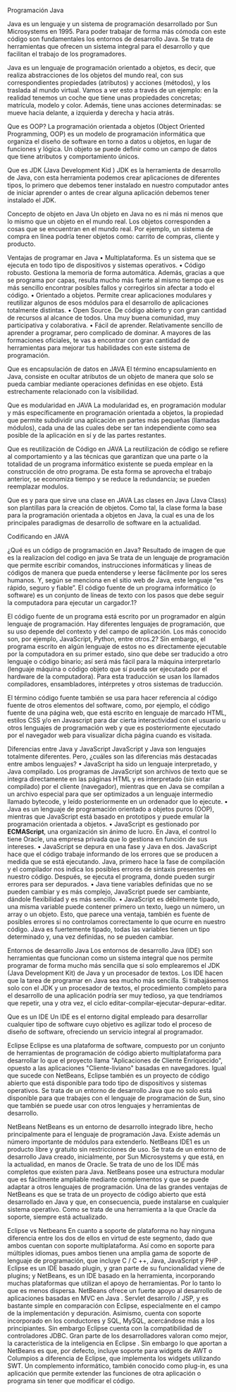 Programación Java

Java es un lenguaje y un sistema de programación desarrollado por Sun Microsystems en 1995. Para poder trabajar de forma más cómoda con este código son fundamentales los entornos de desarrollo Java. Se trata de herramientas que ofrecen un sistema integral para el desarrollo y que facilitan el trabajo de los programadores.

Java es un lenguaje de programación orientado a objetos, es decir, que realiza abstracciones de los objetos del mundo real, con sus correspondientes propiedades (atributos) y acciones (métodos), y los traslada al mundo virtual. Vamos a ver esto a través de un ejemplo: en la realidad tenemos un coche que tiene unas propiedades concretas; matrícula, modelo y color. Además, tiene unas acciones determinadas: se mueve hacia delante, a izquierda y derecha y hacia atrás.


Que es OOP?
La programación orientada a objetos (Object Oriented Programming, OOP) es un modelo de programación informática que organiza el diseño de software en torno a datos u objetos, en lugar de funciones y lógica. Un objeto se puede definir como un campo de datos que tiene atributos y comportamiento únicos.



Que es JDK (Java Development Kid )
JDK es la herramienta de desarrollo de Java, con esta herramienta podemos crear aplicaciones de diferentes tipos, lo primero que debemos tener instalado en nuestro computador antes de iniciar aprender o antes de crear alguna aplicación debemos tener instalado el JDK.


Concepto de objeto en Java
Un objeto en Java no es ni más ni menos que lo mismo que un objeto en el mundo real. Los objetos corresponden a cosas que se encuentran en el mundo real. Por ejemplo, un sistema de compra en línea podría tener objetos como: carrito de compras, cliente y producto.

Ventajas de programar en Java
    • Multiplataforma. Es un sistema que se ejecuta en todo tipo de dispositivos y sistemas operativos.
    • Código robusto. Gestiona la memoria de forma automática. Además, gracias a que se programa por capas, resulta mucho más fuerte al mismo tiempo que es más sencillo encontrar posibles fallos y corregirlos sin afectar a todo el código.
    • Orientado a objetos. Permite crear aplicaciones modulares y reutilizar algunos de esos módulos para el desarrollo de aplicaciones totalmente distintas.
    • Open Source. De código abierto y con gran cantidad de recursos al alcance de todos. Una muy buena comunidad, muy participativa y colaborativa.
    • Fácil de aprender. Relativamente sencillo de aprender a programar, pero complicado de dominar. A mayores de las formaciones oficiales, te vas a encontrar con gran cantidad de herramientas para mejorar tus habilidades con este sistema de programación.


Que es encapsulación de datos en JAVA
El término encapsulamiento en Java, consiste en ocultar atributos de un objeto de manera que solo se pueda cambiar mediante operaciones definidas en ese objeto. Está estrechamente relacionado con la visibilidad.

Que es modularidad en JAVA
La modularidad es, en programación modular y más específicamente en programación orientada a objetos, la propiedad que permite subdividir una aplicación en partes más pequeñas (llamadas módulos), cada una de las cuales debe ser tan independiente como sea posible de la aplicación en sí y de las partes restantes.

Que es reutilización de Código en JAVA
La reutilización de código se refiere al comportamiento y a las técnicas que garantizan que una parte o la totalidad de un programa informático existente se pueda emplear en la construcción de otro programa. De esta forma se aprovecha el trabajo anterior, se economiza tiempo y se reduce la redundancia; se pueden reemplazar modulos.

Que es y para que sirve una clase en JAVA
Las clases en Java (Java Class) son plantillas para la creación de objetos. Como tal, la clase forma la base para la programación orientada a objetos en Java, la cual es una de los principales paradigmas de desarrollo de software en la actualidad.



Codificando en JAVA

¿Qué es un código de programación en Java?
Resultado de imagen de que es la realizacion del codigo en java
Se trata de un lenguaje de programación que permite escribir comandos, instrucciones informáticas y líneas de códigos de manera que pueda entenderse y leerse fácilmente por los seres humanos. Y, según se menciona en el sitio web de Java, este lenguaje “es rápido, seguro y fiable”.
El código fuente de un programa informático (o software) es un conjunto de líneas de texto con los pasos que debe seguir la computadora para ejecutar un cargador.1?

El código fuente de un programa está escrito por un programador en algún lenguaje de programación. Hay diferentes lenguajes de programación, que su uso depende del contexto y del campo de aplicación. Los más conocido son, por ejemplo, JavaScript, Python, entre otros.2? Sin embargo, el programa escrito en algún lenguaje de estos no es directamente ejecutable por la computadora en su primer estado, sino que debe ser 
traducido a otro lenguaje o código binario; así será más fácil para la máquina interpretarlo (lenguaje máquina o código objeto que sí pueda ser ejecutado por el hardware de la computadora). Para esta traducción se usan los llamados compiladores, ensambladores, intérpretes y otros sistemas de traducción.

El término código fuente también se usa para hacer referencia al código fuente de otros elementos del software, como, por ejemplo, el código fuente de una página web, que está escrito en lenguaje de marcado HTML, estilos CSS y/o en Javascript para dar cierta interactividad con el usuario u otros lenguajes de programación web y que es posteriormente ejecutado por el navegador web para visualizar dicha página cuando es visitada.



Diferencias entre Java y JavaScript
JavaScript y Java son lenguajes totalmente diferentes. Pero, ¿cuáles son las diferencias más destacadas entre ambos lenguajes? 
    • JavaScript ha sido un lenguaje interpretado, y Java compilado. Los programas de JavaScript son archivos de texto que se integra directamente en las páginas HTML y es interpretado (sin estar compilado) por el cliente (navegador), mientras que en Java se compilan a un archivo especial para que ser optimizados a un lenguaje intermedio llamado bytecode, y leído posteriormente en un ordenador que lo ejecute.
    • Java es un lenguaje de programación orientado a objetos puros (OOP), mientras que JavaScript está basado en prototipos y puede emular la programación orientada a objetos.
    • JavaScript es gestionado por **ECMAScript**, una organización sin ánimo de lucro. En Java, el control lo tiene Oracle, una empresa privada que lo gestiona en función de sus intereses.
    • JavaScript se depura en una fase y Java en dos. JavaScript hace que el código trabaje informando de los errores que se producen a medida que se está ejecutando. Java, primero hace la fase de compilación y el compilador nos indica los posibles errores de sintaxis presentes en nuestro código. Después, se ejecuta el programa, donde pueden surgir errores para ser depurados.
    • Java tiene variables definidas que no se pueden cambiar y es más complejo, JavaScript puede ser cambiante, dándole flexibilidad y es más sencillo.
    • JavaScript es débilmente tipado, una misma variable puede contener primero un texto, luego un número, un array o un objeto. Esto, que parece una ventaja, también es fuente de posibles errores si no controlamos correctamente lo que ocurre en nuestro código. Java es fuertemente tipado, todas las variables tienen un tipo determinado y, una vez definidas, no se pueden cambiar.



Entornos de desarrollo Java
Los entornos de desarrollo Java (IDE) son herramientas que funcionan como un sistema integral que nos permite programar de forma mucho más sencilla que si solo emplearemos el JDK (Java Development Kit) de Java y un procesador de textos.
Los IDE hacen que la tarea de programar en Java sea mucho más sencilla. Si trabajásemos solo con el JDK y un procesador de textos, el procedimiento completo para el desarrollo de una aplicación podría ser muy tedioso, ya que tendríamos que repetir, una y otra vez, el ciclo editar-compilar-ejecutar-depurar-editar.

Que es un IDE
Un IDE es el entorno digital empleado para desarrollar cualquier tipo de software cuyo objetivo es agilizar todo el proceso de diseño de software, ofreciendo un servicio integral al programador.



Eclipse
Eclipse es una plataforma de software, compuesto por un conjunto de herramientas de programación de código abierto multiplataforma para desarrollar lo que el proyecto llama "Aplicaciones de Cliente Enriquecido", opuesto a las aplicaciones "Cliente-liviano" basadas en navegadores.
Igual que sucede con NetBeans, Eclipse también es un proyecto de código abierto que está disponible para todo tipo de dispositivos y sistemas operativos. Se trata de un entorno de desarrollo Java que no solo está disponible para que trabajes con el lenguaje de programación de Sun, sino que también se puede usar con otros lenguajes y herramientas de desarrollo.

NetBeans
NetBeans es un entorno de desarrollo integrado libre, hecho principalmente para el lenguaje de programación Java. Existe además un número importante de módulos para extenderlo. NetBeans IDE1​ es un producto libre y gratuito sin restricciones de uso.
Se trata de un entorno de desarrollo Java creado, inicialmente, por Sun Microsystems y que está, en la actualidad, en manos de Oracle. Se trata de uno de los IDE más completos que existen para Java. NetBeans posee una estructura modular que es fácilmente ampliable mediante complementos y que se puede adaptar a otros lenguajes de programación.
Una de las grandes ventajas de NetBeans es que se trata de un proyecto de código abierto que está desarrollado en Java y que, en consecuencia, puede instalarse en cualquier sistema operativo. Como se trata de una herramienta a la que Oracle da soporte, siempre está actualizado.

Eclipse vs Netbeans
En cuanto a soporte de plataforma no hay ninguna diferencia entre los dos de ellos en virtud de este segmento, dado que ambos cuentan con soporte multiplataforma. Así como en soporte para múltiples idiomas, pues ambos tienen una amplia gama de soporte de lenguaje de programación, que incluye C / C ++, Java, JavaScript y PHP .
Eclipse es un IDE basado plugin, y gran parte de su funcionalidad viene de plugins; y NetBeans, es un IDE basado en la herramienta, incorporando muchas plataformas que utilizan el apoyo de herramientas. Por lo tanto lo que es menos dispersa.
NetBeans ofrece un fuerte apoyo al desarrollo de aplicaciones basadas en MVC en Java . Servlet desarrollo / JSP, y es bastante simple en comparación con Eclipse, especialmente en el campo de la implementación y depuración. Asimismo, cuenta con soporte incorporado en los conductores y SQL, MySQL, acercándose más a los principiantes. Sin embargo Eclipse cuenta con la compatibilidad de controladores JDBC.
Gran parte de los desarrolladores valoran como mejor, la característica de la inteligencia en Eclipse . Sin embargo lo que aportan a NetBeans es que, por defecto, incluye soporte para widgets de AWT o Columpios a diferencia de Eclipse, que implementa los widgets utilizando SWT.
Un complemento informático, también conocido como plug-in, es una aplicación que permite extender las funciones de otra aplicación o programa sin tener que modificar el código​.